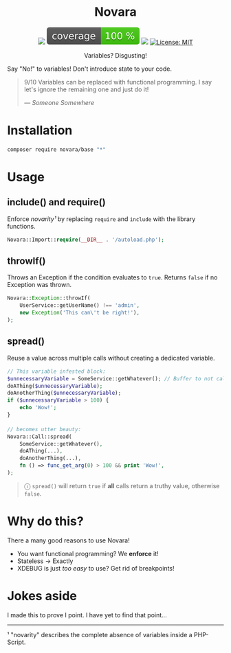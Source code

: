 <h1 align="center">
Novara
</h1>

<div align="center">

![](https://github.com/Novara-PHP/base/actions/workflows/tests.yml/badge.svg)
![](https://raw.githubusercontent.com/Novara-PHP/base/image-data/coverage.svg)
![](https://img.shields.io/github/v/release/Novara-PHP/base)
[![License: MIT](https://img.shields.io/github/license/Novara-PHP/base)](../../raw/main/LICENSE.txt)

</div>

<div align="center">

[//]: # (<img src="readme/1.gif" width="300">)

Variables? Disgusting!

</div>

Say "No!" to variables! Don't introduce state to your code. 

> 9/10 Variables can be replaced with functional programming.
> I say let's ignore the remaining one and just do it!
>
> &mdash; <cite>Someone Somewhere</cite>

# Installation

```bash
composer require novara/base "*"
```

# Usage

## include() and require()

Enforce _novarity¹_ by replacing `require` and `include` with the library functions.

```php
Novara::Import::require(__DIR__ . '/autoload.php');
```

## throwIf()

Throws an Exception if the condition evaluates to `true`.
Returns `false` if no Exception was thrown.

```php
Novara::Exception::throwIf(
    UserService::getUserName() !== 'admin',
    new Exception('This can\'t be right!'),
);
```

## spread()

Reuse a value across multiple calls without creating a dedicated variable.

```php
// This variable infested block:
$unnecessaryVariable = SomeService::getWhatever(); // Buffer to not call getWhatever() thrice
doAThing($unnecessaryVariable);
doAnotherThing($unnecessaryVariable);
if ($unnecessaryVariable > 100) {
    echo 'Wow!';
}

// becomes utter beauty:
Novara::Call::spread(
    SomeService::getWhatever(),
    doAThing(...),
    doAnotherThing(...),
    fn () => func_get_arg(0) > 100 && print 'Wow!',
);
```

> ⓘ `spread()` will return `true` if **all** calls return a truthy value, otherwise `false`.

# Why do this?

There a many good reasons to use Novara!

- You want functional programming? We **enforce** it!
- Stateless -> Exactly
- XDEBUG is just _too easy_ to use? Get rid of breakpoints!

# Jokes aside

I made this to prove I point. I have yet to find that point...

---

¹ "novarity" describes the complete absence of variables inside a PHP-Script.
